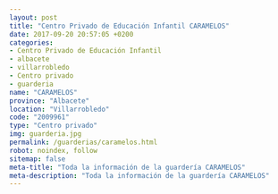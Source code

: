 ```yaml
---
layout: post
title: "Centro Privado de Educación Infantil CARAMELOS"
date: 2017-09-20 20:57:05 +0200
categories:
- Centro Privado de Educación Infantil
- albacete
- villarrobledo
- Centro privado
- guarderia
name: "CARAMELOS"
province: "Albacete"
location: "Villarrobledo"
code: "2009961"
type: "Centro privado"
img: guarderia.jpg
permalink: /guarderias/caramelos.html
robot: noindex, follow
sitemap: false
meta-title: "Toda la información de la guardería CARAMELOS"
meta-description: "Toda la información de la guardería CARAMELOS"
---
```

